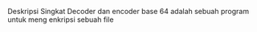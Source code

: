 Deskripsi Singkat 
Decoder dan encoder base 64 
adalah sebuah program untuk meng enkripsi sebuah file 
